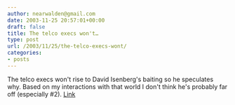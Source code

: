 ```yaml
---
author: nearwalden@gmail.com
date: 2003-11-25 20:57:01+00:00
draft: false
title: The telco execs won't…
type: post
url: /2003/11/25/the-telco-execs-wont/
categories:
- posts
---
```


The telco execs won't rise to David Isenberg's baiting so he speculates why.  Based on my interactions with that world I don't think he's probably far off (especially #2).  [Link](//www.isen.com/blog/archives/2003_11_01_archive.html#106942731629336214')



